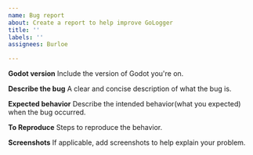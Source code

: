 ```yaml
---
name: Bug report
about: Create a report to help improve GoLogger
title: ''
labels: ''
assignees: Burloe

---
```


**Godot version**
Include the version of Godot you're on.

**Describe the bug**
A clear and concise description of what the bug is.

**Expected behavior**
Describe the intended behavior(what you expected) when the bug occurred.

**To Reproduce**
Steps to reproduce the behavior.

**Screenshots**
If applicable, add screenshots to help explain your problem.
